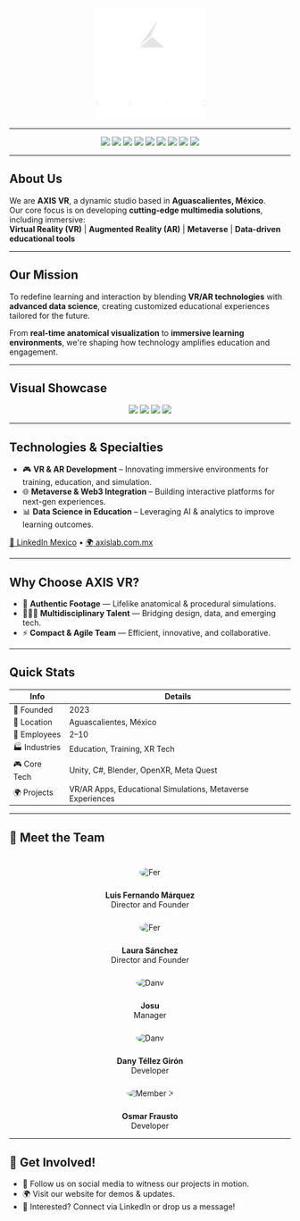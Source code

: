 <p align="center">
  <img src="logo.svg" alt="AXIS VR Logo" width="200"/>
</p>

---

<p align="center">
  <!-- Core Tech -->
  <img src="https://img.shields.io/badge/Engine-Unity-100000?style=flat&logo=unity&logoColor=white" />
  <img src="https://img.shields.io/badge/Code-C%23-239120?style=flat&logo=c-sharp&logoColor=white" />
  <img src="https://img.shields.io/badge/Focus-VR/AR-blueviolet?style=flat&logo=oculus&logoColor=white" />
  <img src="https://img.shields.io/badge/3D-Blender-F5792A?style=flat&logo=blender&logoColor=white" />
  <img src="https://img.shields.io/badge/API-OpenXR-FF47A1?style=flat&logo=openxr&logoColor=white" />
  <img src="https://img.shields.io/badge/VR-Meta_Quest-0467DF?style=flat&logo=oculus&logoColor=white" />

  <!-- Dev & Collab -->
  <img src="https://img.shields.io/badge/Repo-GitHub-181717?style=flat&logo=github&logoColor=white" />
  <img src="https://img.shields.io/badge/Version%20Control-Git-F05032?style=flat&logo=git&logoColor=white" />

  <!-- Culture -->
  <img src="https://img.shields.io/badge/Made%20with%20❤️-Mexico-006847?style=flat" />
</p>

---

## About Us

We are **AXIS VR**, a dynamic studio based in **Aguascalientes, México**.  
Our core focus is on developing **cutting-edge multimedia solutions**, including immersive:  
**Virtual Reality (VR)** | **Augmented Reality (AR)** | **Metaverse** | **Data-driven educational tools**

---

## Our Mission

To redefine learning and interaction by blending **VR/AR technologies** with **advanced data science**, creating customized educational experiences tailored for the future.

From **real-time anatomical visualization** to **immersive learning environments**, we're shaping how technology amplifies education and engagement.

---

## Visual Showcase

<p align="center">
  <a href="https://facebook.com/axisvr"><img src="https://img.shields.io/badge/Facebook-1877F2?style=for-the-badge&logo=facebook&logoColor=white"/></a>
  <a href="https://instagram.com/axis_vr/"><img src="https://img.shields.io/badge/Instagram-E4405F?style=for-the-badge&logo=instagram&logoColor=white"/></a>
  <a href="https://mx.linkedin.com/company/axis-vr"><img src="https://img.shields.io/badge/LinkedIn-0A66C2?style=for-the-badge&logo=linkedin&logoColor=white"/></a>
  <a href="https://axislab.com.mx"><img src="https://img.shields.io/badge/Website-000000?style=for-the-badge&logo=About.me&logoColor=white"/></a>
</p>

---

## Technologies & Specialties

- 🎮 **VR & AR Development** – Innovating immersive environments for training, education, and simulation.
- 🌐 **Metaverse & Web3 Integration** – Building interactive platforms for next-gen experiences.
- 📊 **Data Science in Education** – Leveraging AI & analytics to improve learning outcomes.

[🔗 LinkedIn Mexico][1] • [🌍 axislab.com.mx][3]

---

## Why Choose AXIS VR?

- 🎥 **Authentic Footage** — Lifelike anatomical & procedural simulations.
- 🧑‍🤝‍🧑 **Multidisciplinary Talent** — Bridging design, data, and emerging tech.
- ⚡ **Compact & Agile Team** — Efficient, innovative, and collaborative.

---

## Quick Stats

| Info          | Details                                                    |
| ------------- | ---------------------------------------------------------- |
| 📅 Founded    | 2023                                                       |
| 📍 Location   | Aguascalientes, México                                     |
| 👥 Employees  | 2–10                                                       |
| 🏭 Industries | Education, Training, XR Tech                               |
| 🎮 Core Tech  | Unity, C#, Blender, OpenXR, Meta Quest                     |
| 🌍 Projects   | VR/AR Apps, Educational Simulations, Metaverse Experiences |

---

## 👥 Meet the Team

<p align="center" style="display: flex; justify-content: center; gap: 20px; flex-wrap: wrap;">
  <div style="text-align: center;">
    <img src="https://placehold.co/400" width="150" style="border-radius:50%; margin:10px" alt="Fer"/>
    <p><strong>Luis Fernando Márquez</strong><br>Director and Founder</p>
  </div>
  <div style="text-align: center;">
    <img src="https://placehold.co/400" width="150" style="border-radius:50%; margin:10px" alt="Fer"/>
    <p><strong>Laura Sánchez</strong><br>Director and Founder</p>
  </div>
  <div style="text-align: center;">
    <img src="https://placehold.co/400" width="150" style="border-radius:50%; margin:10px" alt="Dany"/>
    <p><strong>Josu</strong><br>Manager</p>
  </div>
  <div style="text-align: center;">
    <img src="https://placehold.co/400" width="150" style="border-radius:50%; margin:10px" alt="Dany"/>
    <p><strong>Dany Téllez Girón</strong><br>Developer</p>
  </div>
  <div style="text-align: center;">
    <img src="https://placehold.co/400" width="150" style="border-radius:50%; margin:10px" alt="Member 3"/>
    <p><strong>Osmar Frausto</strong><br>Developer</p>
  </div>
</p>

---

## 🤝 Get Involved!

- 📱 Follow us on social media to witness our projects in motion.
- 🌍 Visit our website for demos & updates.
- 💬 Interested? Connect via LinkedIn or drop us a message!

[1]: https://mx.linkedin.com/company/axis-vr
[2]: https://axislab.com.mx
[3]: https://axislab.com.mx/education
